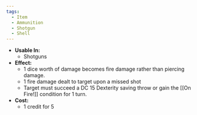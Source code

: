 ```yaml
---
tags:
  - Item
  - Ammunition
  - Shotgun
  - Shell
---
```

- **Usable In:**
	- Shotguns
- **Effect:**
	- 1 dice worth of damage becomes fire damage rather than piercing damage.
	- 1 fire damage dealt to target upon a missed shot
	- Target must succeed a DC 15 Dexterity saving throw or gain the [[On Fire!]] condition for 1 turn.
- **Cost:**
	- 1 credit for 5